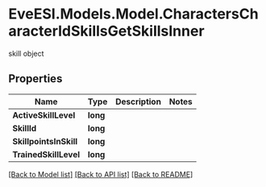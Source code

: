 # EveESI.Models.Model.CharactersCharacterIdSkillsGetSkillsInner
skill object

## Properties

Name | Type | Description | Notes
------------ | ------------- | ------------- | -------------
**ActiveSkillLevel** | **long** |  | 
**SkillId** | **long** |  | 
**SkillpointsInSkill** | **long** |  | 
**TrainedSkillLevel** | **long** |  | 

[[Back to Model list]](../README.md#documentation-for-models) [[Back to API list]](../README.md#documentation-for-api-endpoints) [[Back to README]](../README.md)

